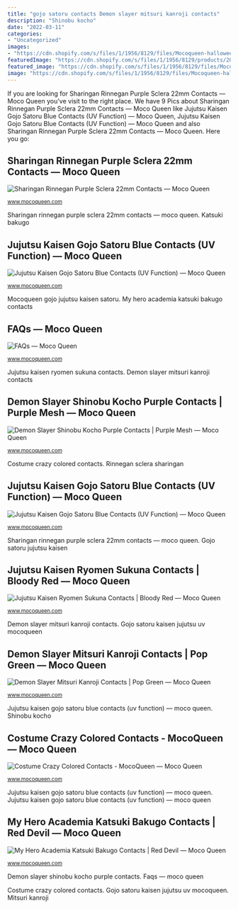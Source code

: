 ```yaml
---
title: "gojo satoru contacts Demon slayer mitsuri kanroji contacts"
description: "Shinobu kocho"
date: "2022-03-11"
categories:
- "Uncategorized"
images:
- "https://cdn.shopify.com/s/files/1/1956/8129/files/Mocoqueen-halloween-colored-contacts-2_800x800_crop_center.jpg?v=1630643856"
featuredImage: "https://cdn.shopify.com/s/files/1/1956/8129/products/202107011150336_798x798.jpg?v=1625120586"
featured_image: "https://cdn.shopify.com/s/files/1/1956/8129/files/Mocoqueen-halloween-colored-contacts-2_800x800_crop_center.jpg?v=1630643856"
image: "https://cdn.shopify.com/s/files/1/1956/8129/files/Mocoqueen-halloween-colored-contacts-2_800x800_crop_center.jpg?v=1630643856"
---
```


If you are looking for Sharingan Rinnegan Purple Sclera 22mm Contacts — Moco Queen you've visit to the right place. We have 9 Pics about Sharingan Rinnegan Purple Sclera 22mm Contacts — Moco Queen like Jujutsu Kaisen Gojo Satoru Blue Contacts (UV Function) — Moco Queen, Jujutsu Kaisen Gojo Satoru Blue Contacts (UV Function) — Moco Queen and also Sharingan Rinnegan Purple Sclera 22mm Contacts — Moco Queen. Here you go:

## Sharingan Rinnegan Purple Sclera 22mm Contacts — Moco Queen

![Sharingan Rinnegan Purple Sclera 22mm Contacts — Moco Queen](https://cdn.shopify.com/s/files/1/1956/8129/products/202107011150337_700x700.jpg?v=1625120678 "Demon slayer shinobu kocho purple contacts")

<small>www.mocoqueen.com</small>

Sharingan rinnegan purple sclera 22mm contacts — moco queen. Katsuki bakugo

## Jujutsu Kaisen Gojo Satoru Blue Contacts (UV Function) — Moco Queen

![Jujutsu Kaisen Gojo Satoru Blue Contacts (UV Function) — Moco Queen](https://cdn.shopify.com/s/files/1/1956/8129/products/GojoSatoru_798x798.jpg?v=1621223380 "Sharingan rinnegan purple sclera 22mm contacts — moco queen")

<small>www.mocoqueen.com</small>

Mocoqueen gojo jujutsu kaisen satoru. My hero academia katsuki bakugo contacts

## FAQs — Moco Queen

![FAQs — Moco Queen](https://cdn.shopify.com/s/files/1/1956/8129/files/Youtube-banner-1_1815d557-ba09-402c-b5da-52a51ea26e4f.jpg?v=1629262748 "Shinobu kocho")

<small>www.mocoqueen.com</small>

Jujutsu kaisen ryomen sukuna contacts. Demon slayer mitsuri kanroji contacts

## Demon Slayer Shinobu Kocho Purple Contacts | Purple Mesh — Moco Queen

![Demon Slayer Shinobu Kocho Purple Contacts | Purple Mesh — Moco Queen](https://cdn.shopify.com/s/files/1/1956/8129/products/KanaoTsuyuri_798x798.jpg?v=1611648177 "Mocoqueen gojo jujutsu kaisen satoru")

<small>www.mocoqueen.com</small>

Costume crazy colored contacts. Rinnegan sclera sharingan

## Jujutsu Kaisen Gojo Satoru Blue Contacts (UV Function) — Moco Queen

![Jujutsu Kaisen Gojo Satoru Blue Contacts (UV Function) — Moco Queen](https://cdn.shopify.com/s/files/1/1956/8129/products/whitewalker_c0737438-6922-4f14-8bbb-9b1c5bcde4a7_1075x1344.jpg?v=1622439364 "Mocoqueen gojo jujutsu kaisen satoru")

<small>www.mocoqueen.com</small>

Sharingan rinnegan purple sclera 22mm contacts — moco queen. Gojo satoru jujutsu kaisen

## Jujutsu Kaisen Ryomen Sukuna Contacts | Bloody Red — Moco Queen

![Jujutsu Kaisen Ryomen Sukuna Contacts | Bloody Red — Moco Queen](https://cdn.shopify.com/s/files/1/1956/8129/products/Red-lens_00e12de4-865a-4900-95f9-6ba83f7939ea_1200x1200_crop_center.jpg?v=1618459393 "Costume crazy colored contacts")

<small>www.mocoqueen.com</small>

Demon slayer mitsuri kanroji contacts. Gojo satoru kaisen jujutsu uv mocoqueen

## Demon Slayer Mitsuri Kanroji Contacts | Pop Green — Moco Queen

![Demon Slayer Mitsuri Kanroji Contacts | Pop Green — Moco Queen](https://cdn.shopify.com/s/files/1/1956/8129/products/202107011150336_798x798.jpg?v=1625120586 "Jujutsu kaisen ryomen sukuna contacts")

<small>www.mocoqueen.com</small>

Jujutsu kaisen gojo satoru blue contacts (uv function) — moco queen. Shinobu kocho

## Costume Crazy Colored Contacts - MocoQueen — Moco Queen

![Costume Crazy Colored Contacts - MocoQueen — Moco Queen](https://cdn.shopify.com/s/files/1/1956/8129/files/Mocoqueen-halloween-colored-contacts-2_800x800_crop_center.jpg?v=1630643856 "Shinobu kocho")

<small>www.mocoqueen.com</small>

Jujutsu kaisen gojo satoru blue contacts (uv function) — moco queen. Jujutsu kaisen gojo satoru blue contacts (uv function) — moco queen

## My Hero Academia Katsuki Bakugo Contacts | Red Devil — Moco Queen

![My Hero Academia Katsuki Bakugo Contacts | Red Devil — Moco Queen](https://cdn.shopify.com/s/files/1/1956/8129/products/F129Devil_798x798.jpg?v=1621245329 "My hero academia katsuki bakugo contacts")

<small>www.mocoqueen.com</small>

Demon slayer shinobu kocho purple contacts. Faqs — moco queen

Costume crazy colored contacts. Gojo satoru kaisen jujutsu uv mocoqueen. Mitsuri kanroji
